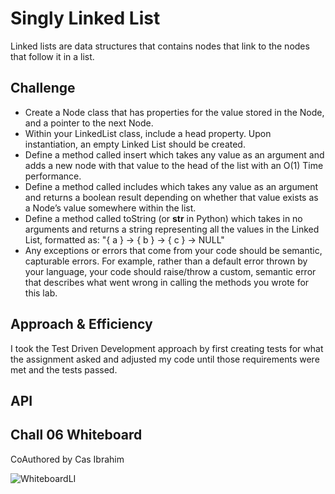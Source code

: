 # Singly Linked List
Linked lists are data structures that contains nodes that link to the nodes that follow it in a list.

## Challenge
* Create a Node class that has properties for the value stored in the Node, and a pointer to the next Node.
* Within your LinkedList class, include a head property. Upon instantiation, an empty Linked List should be created.
* Define a method called insert which takes any value as an argument and adds a new node with that value to the head of the list with an O(1) Time performance.
* Define a method called includes which takes any value as an argument and returns a boolean result depending on whether that value exists as a Node’s value somewhere within the list.
* Define a method called toString (or __str__ in Python) which takes in no arguments and returns a string representing all the values in the Linked List, formatted as:
"{ a } -> { b } -> { c } -> NULL"
* Any exceptions or errors that come from your code should be semantic, capturable errors. For example, rather than a default error thrown by your language, your code should raise/throw a custom, semantic error that describes what went wrong in calling the methods you wrote for this lab.

## Approach & Efficiency
I took the Test Driven Development approach by first creating tests for what the assignment asked and adjusted my code until those requirements were met and the tests passed.

## API
<!-- Description of each method publicly available to your Linked List -->

## Chall 06 Whiteboard
CoAuthored by Cas Ibrahim

![WhiteboardLI](/home/daisyjanejohnson/codefellows/401/401-data-structures-and-algorithms/assets/ll-insertion.png)